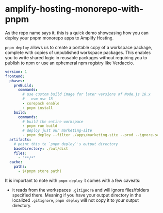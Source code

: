 # amplify-hosting-monorepo-with-pnpm

As the repo name says it, this is a quick demo showcasing how you can deploy your pnpm monorepo apps to Amplify Hosting.

`pnpm deploy` allows us to create a portable copy of a workspace package, complete with copies of unpublished workspace packages. This enables you to write shared logic in reusable packages without requiring you to publish to npm or use an ephemeral npm registry like Verdaccio.

```yaml
version: 1
frontend:
  phases:
    preBuild:
      commands:
        # use custom build image for later versions of Node.js 18.x
        # - nvm use 18
        - corepack enable
        - pnpm install
    build:
      commands:
        # build the entire workspace
        - pnpm run build
        # deploy just our marketing-site
        - pnpm deploy --filter ./apps/marketing-site --prod --ignore-scripts ./out
  artifacts:
    # point this to `pnpm deploy`'s output directory
    baseDirectory: ./out/dist
    files:
      - "**/*"
  cache:
    paths:
      - $(pnpm store path)
```

It is important to note with `pnpm deploy` it comes with a few caveats:

- it reads from the workspaces `.gitignore` and will ignore files/folders specified there. Meaning if you have your output directory in the localized `.gitignore`, `pnpm deploy` will not copy it to your output directory.

